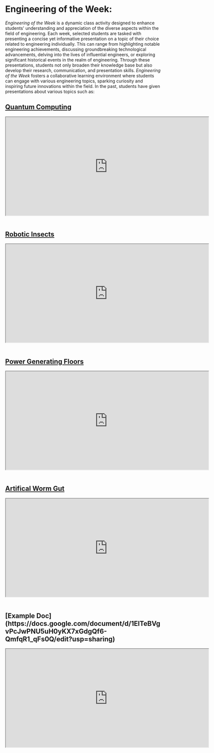 # Engineering of the Week:

_Engineering of the Week_ is a dynamic class activity designed to enhance students' understanding and appreciation of the diverse aspects within the field of engineering. Each week, selected students are tasked with presenting a concise yet informative presentation on a topic of their choice related to engineering individually. This can range from highlighting notable engineering achievements, discussing groundbreaking technological advancements, delving into the lives of influential engineers, or exploring significant historical events in the realm of engineering. Through these presentations, students not only broaden their knowledge base but also develop their research, communication, and presentation skills. _Engineering of the Week_ fosters a collaborative learning environment where students can engage with various engineering topics, sparking curiosity and inspiring future innovations within the field. In the past, students have given presentations about various topics such as:


## [Quantum Computing](https://drive.google.com/file/d/17AMLZeEBhEG0fI-yZxxS1GhiWc0-cLRf/view?usp=drive_link)

<iframe src="https://drive.google.com/file/d/17AMLZeEBhEG0fI-yZxxS1GhiWc0-cLRf/preview" frameborder="1" style="width: 68vw; height: 33vw;" allow="autoplay"></iframe>
<br/><br/>

## [Robotic Insects](https://drive.google.com/file/d/1df1rYrHbi4C0SDt24WPn30FbROmDvoOx/view?usp=drive_link)
<iframe src="https://drive.google.com/file/d/1df1rYrHbi4C0SDt24WPn30FbROmDvoOx/preview" frameborder="1" style="width: 68vw; height: 33vw;" allow="autoplay"></iframe>
<br/><br/> 

## [Power Generating Floors](https://drive.google.com/file/d/1Kt6LUy2g-0aO_WnqN8UT5Og-yCo46G6D/view?usp=sharing)
<iframe src="https://drive.google.com/file/d/1Kt6LUy2g-0aO_WnqN8UT5Og-yCo46G6D/preview" frameborder="1" style="width: 68vw; height: 33vw;" allow="autoplay"></iframe>
<br/><br/> 

## [Artifical Worm Gut](https://drive.google.com/file/d/1uYu00avdGwW0urAcqTOBPwHc9o4Q0rGy/view?usp=sharing)
<iframe src="https://drive.google.com/file/d/1uYu00avdGwW0urAcqTOBPwHc9o4Q0rGy/preview" frameborder="1" style="width: 68vw; height: 33vw;" allow="autoplay"></iframe>
<br/><br/> 

## [Example Doc] (https\://docs.google.com/document/d/1ElTeBVgvPcJwPNU5uH0yKX7xGdgQf6-QmfqR1\_qFs0Q/edit?usp=sharing)
<iframe src="https://drive.google.com/file/d/1ElTeBVgvPcJwPNU5uH0yKX7xGdgQf6-QmfqR1\_qFs0Q/preview" frameborder="1" style="width: 68vw; height: 33vw;" allow="autoplay"></iframe>
<br/><br/> 




